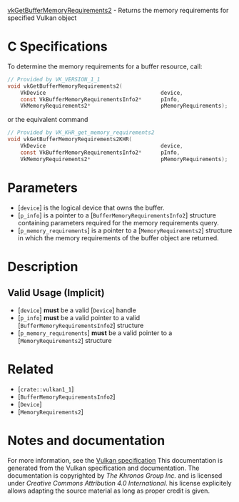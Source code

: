 [vkGetBufferMemoryRequirements2](https://www.khronos.org/registry/vulkan/specs/1.3-extensions/man/html/vkGetBufferMemoryRequirements2.html) - Returns the memory requirements for specified Vulkan object

# C Specifications
To determine the memory requirements for a buffer resource, call:
```c
// Provided by VK_VERSION_1_1
void vkGetBufferMemoryRequirements2(
    VkDevice                                    device,
    const VkBufferMemoryRequirementsInfo2*      pInfo,
    VkMemoryRequirements2*                      pMemoryRequirements);
```
or the equivalent command
```c
// Provided by VK_KHR_get_memory_requirements2
void vkGetBufferMemoryRequirements2KHR(
    VkDevice                                    device,
    const VkBufferMemoryRequirementsInfo2*      pInfo,
    VkMemoryRequirements2*                      pMemoryRequirements);
```

# Parameters
- [`device`] is the logical device that owns the buffer.
- [`p_info`] is a pointer to a [`BufferMemoryRequirementsInfo2`] structure containing parameters required for the memory requirements query.
- [`p_memory_requirements`] is a pointer to a [`MemoryRequirements2`] structure in which the memory requirements of the buffer object are returned.

# Description
## Valid Usage (Implicit)
-  [`device`] **must**  be a valid [`Device`] handle
-  [`p_info`] **must**  be a valid pointer to a valid [`BufferMemoryRequirementsInfo2`] structure
-  [`p_memory_requirements`] **must**  be a valid pointer to a [`MemoryRequirements2`] structure

# Related
- [`crate::vulkan1_1`]
- [`BufferMemoryRequirementsInfo2`]
- [`Device`]
- [`MemoryRequirements2`]

# Notes and documentation
For more information, see the [Vulkan specification](https://www.khronos.org/registry/vulkan/specs/1.3-extensions/html/vkspec.html)
This documentation is generated from the Vulkan specification and documentation.
The documentation is copyrighted by *The Khronos Group Inc.* and is licensed under *Creative Commons Attribution 4.0 International*.
his license explicitely allows adapting the source material as long as proper credit is given.
        
